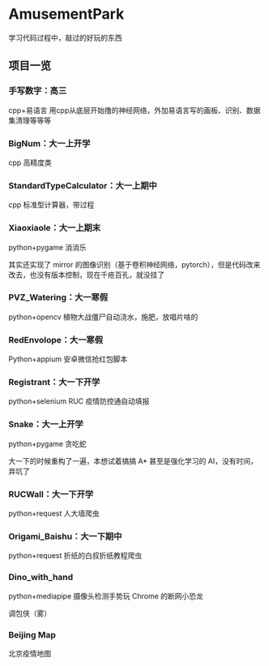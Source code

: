 # AmusementPark
学习代码过程中，敲过的好玩的东西

## 项目一览
### 手写数字：高三

cpp+易语言 用cpp从底层开始撸的神经网络，外加易语言写的画板、识别、数据集清理等等等

### BigNum：大一上开学

cpp 高精度类

### StandardTypeCalculator：大一上期中

cpp 标准型计算器，带过程

### Xiaoxiaole：大一上期末

python+pygame 消消乐

其实还实现了 mirror 的图像识别（基于卷积神经网络，pytorch），但是代码改来改去，也没有版本控制，现在千疮百孔，就没挂了

### PVZ_Watering：大一寒假

python+opencv 植物大战僵尸自动浇水，施肥，放唱片啥的
### RedEnvolope：大一寒假

Python+appium 安卓微信抢红包脚本

### Registrant：大一下开学

python+selenium RUC 疫情防控通自动填报

### Snake：大一上开学

python+pygame 贪吃蛇

大一下的时候重构了一遍，本想试着搞搞 A* 甚至是强化学习的 AI，没有时间，弃坑了
### RUCWall：大一下开学

python+request 人大墙爬虫
### Origami_Baishu：大一下期中

python+request 折纸的白叔折纸教程爬虫

### Dino_with_hand

python+mediapipe 摄像头检测手势玩 Chrome 的断网小恐龙

调包侠（雾）

### Beijing Map

北京疫情地图
